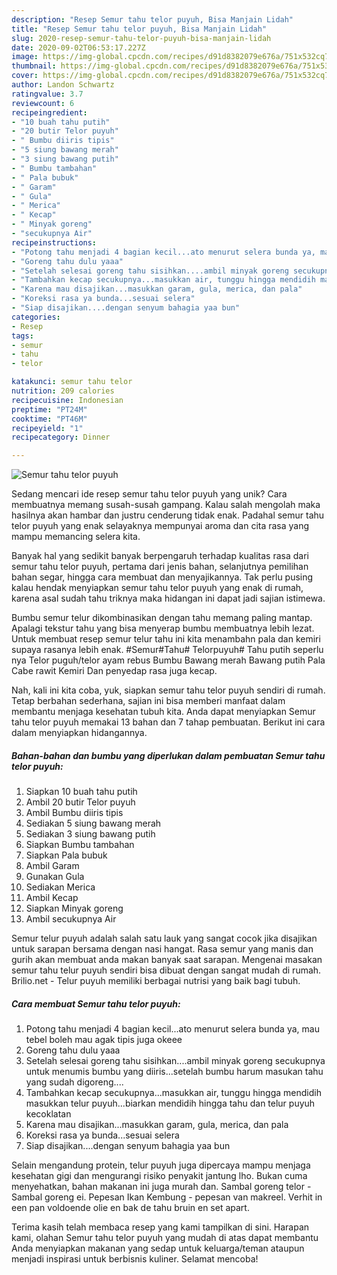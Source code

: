 ```yaml
---
description: "Resep Semur tahu telor puyuh, Bisa Manjain Lidah"
title: "Resep Semur tahu telor puyuh, Bisa Manjain Lidah"
slug: 2020-resep-semur-tahu-telor-puyuh-bisa-manjain-lidah
date: 2020-09-02T06:53:17.227Z
image: https://img-global.cpcdn.com/recipes/d91d8382079e676a/751x532cq70/semur-tahu-telor-puyuh-foto-resep-utama.jpg
thumbnail: https://img-global.cpcdn.com/recipes/d91d8382079e676a/751x532cq70/semur-tahu-telor-puyuh-foto-resep-utama.jpg
cover: https://img-global.cpcdn.com/recipes/d91d8382079e676a/751x532cq70/semur-tahu-telor-puyuh-foto-resep-utama.jpg
author: Landon Schwartz
ratingvalue: 3.7
reviewcount: 6
recipeingredient:
- "10 buah tahu putih"
- "20 butir Telor puyuh"
- " Bumbu diiris tipis"
- "5 siung bawang merah"
- "3 siung bawang putih"
- " Bumbu tambahan"
- " Pala bubuk"
- " Garam"
- " Gula"
- " Merica"
- " Kecap"
- " Minyak goreng"
- "secukupnya Air"
recipeinstructions:
- "Potong tahu menjadi 4 bagian kecil...ato menurut selera bunda ya, mau tebel boleh mau agak tipis juga okeee"
- "Goreng tahu dulu yaaa"
- "Setelah selesai goreng tahu sisihkan....ambil minyak goreng secukupnya untuk menumis bumbu yang diiris...setelah bumbu harum masukan tahu yang sudah digoreng...."
- "Tambahkan kecap secukupnya...masukkan air, tunggu hingga mendidih masukkan telur puyuh...biarkan mendidih hingga tahu dan telur puyuh kecoklatan"
- "Karena mau disajikan...masukkan garam, gula, merica, dan pala"
- "Koreksi rasa ya bunda...sesuai selera"
- "Siap disajikan....dengan senyum bahagia yaa bun"
categories:
- Resep
tags:
- semur
- tahu
- telor

katakunci: semur tahu telor 
nutrition: 209 calories
recipecuisine: Indonesian
preptime: "PT24M"
cooktime: "PT46M"
recipeyield: "1"
recipecategory: Dinner

---
```



![Semur tahu telor puyuh](https://img-global.cpcdn.com/recipes/d91d8382079e676a/751x532cq70/semur-tahu-telor-puyuh-foto-resep-utama.jpg)

Sedang mencari ide resep semur tahu telor puyuh yang unik? Cara membuatnya memang susah-susah gampang. Kalau salah mengolah maka hasilnya akan hambar dan justru cenderung tidak enak. Padahal semur tahu telor puyuh yang enak selayaknya mempunyai aroma dan cita rasa yang mampu memancing selera kita.

Banyak hal yang sedikit banyak berpengaruh terhadap kualitas rasa dari semur tahu telor puyuh, pertama dari jenis bahan, selanjutnya pemilihan bahan segar, hingga cara membuat dan menyajikannya. Tak perlu pusing kalau hendak menyiapkan semur tahu telor puyuh yang enak di rumah, karena asal sudah tahu triknya maka hidangan ini dapat jadi sajian istimewa.

Bumbu semur telur dikombinasikan dengan tahu memang paling mantap. Apalagi tekstur tahu yang bisa menyerap bumbu membuatnya lebih lezat. Untuk membuat resep semur telur tahu ini kita menambahn pala dan kemiri supaya rasanya lebih enak. #Semur#Tahu# Telorpuyuh# Tahu putih seperlu nya Telor puguh/telor ayam rebus Bumbu Bawang merah Bawang putih Pala Cabe rawit Kemiri Dan penyedap rasa juga kecap.


Nah, kali ini kita coba, yuk, siapkan semur tahu telor puyuh sendiri di rumah. Tetap berbahan sederhana, sajian ini bisa memberi manfaat dalam membantu menjaga kesehatan tubuh kita. Anda dapat menyiapkan Semur tahu telor puyuh memakai 13 bahan dan 7 tahap pembuatan. Berikut ini cara dalam menyiapkan hidangannya.

<!--inarticleads1-->

##### Bahan-bahan dan bumbu yang diperlukan dalam pembuatan Semur tahu telor puyuh:

1. Siapkan 10 buah tahu putih
1. Ambil 20 butir Telor puyuh
1. Ambil  Bumbu diiris tipis
1. Sediakan 5 siung bawang merah
1. Sediakan 3 siung bawang putih
1. Siapkan  Bumbu tambahan
1. Siapkan  Pala bubuk
1. Ambil  Garam
1. Gunakan  Gula
1. Sediakan  Merica
1. Ambil  Kecap
1. Siapkan  Minyak goreng
1. Ambil secukupnya Air


Semur telur puyuh adalah salah satu lauk yang sangat cocok jika disajikan untuk sarapan bersama dengan nasi hangat. Rasa semur yang manis dan gurih akan membuat anda makan banyak saat sarapan. Mengenai masakan semur tahu telur puyuh sendiri bisa dibuat dengan sangat mudah di rumah. Brilio.net - Telur puyuh memiliki berbagai nutrisi yang baik bagi tubuh. 

<!--inarticleads2-->

##### Cara membuat Semur tahu telor puyuh:

1. Potong tahu menjadi 4 bagian kecil...ato menurut selera bunda ya, mau tebel boleh mau agak tipis juga okeee
1. Goreng tahu dulu yaaa
1. Setelah selesai goreng tahu sisihkan....ambil minyak goreng secukupnya untuk menumis bumbu yang diiris...setelah bumbu harum masukan tahu yang sudah digoreng....
1. Tambahkan kecap secukupnya...masukkan air, tunggu hingga mendidih masukkan telur puyuh...biarkan mendidih hingga tahu dan telur puyuh kecoklatan
1. Karena mau disajikan...masukkan garam, gula, merica, dan pala
1. Koreksi rasa ya bunda...sesuai selera
1. Siap disajikan....dengan senyum bahagia yaa bun


Selain mengandung protein, telur puyuh juga dipercaya mampu menjaga kesehatan gigi dan mengurangi risiko penyakit jantung lho. Bukan cuma menyehatkan, bahan makanan ini juga murah dan. Sambal goreng telor - Sambal goreng ei. Pepesan Ikan Kembung - pepesan van makreel. Verhit in een pan voldoende olie en bak de tahu bruin en set apart. 

Terima kasih telah membaca resep yang kami tampilkan di sini. Harapan kami, olahan Semur tahu telor puyuh yang mudah di atas dapat membantu Anda menyiapkan makanan yang sedap untuk keluarga/teman ataupun menjadi inspirasi untuk berbisnis kuliner. Selamat mencoba!
